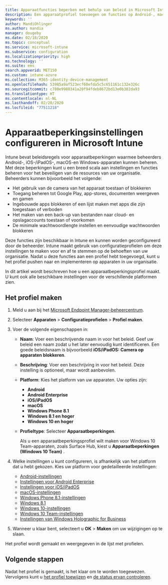 ```yaml
---
title: Apparaatfuncties beperken met behulp van beleid in Microsoft Intune - Azure | Microsoft Docs
description: Een apparaatprofiel toevoegen om functies op Android-, macOS-, iOS-, iPadOS-, Windows Phone- en Windows 10-apparaten in Microsoft Intune te beperken
keywords: ''
author: MandiOhlinger
ms.author: mandia
manager: dougeby
ms.date: 02/18/2020
ms.topic: conceptual
ms.service: microsoft-intune
ms.subservice: configuration
ms.localizationpriority: high
ms.technology: ''
ms.suite: ems
search.appverid: MET150
ms.custom: intune-azure
ms.collection: M365-identity-device-management
ms.openlocfilehash: 53985a9af523ecf60efda5c5c651161c132e326c
ms.sourcegitcommit: c780e9988341a20f94fdeb8672bd13e0b302da93
ms.translationtype: HT
ms.contentlocale: nl-NL
ms.lasthandoff: 02/20/2020
ms.locfileid: "77511218"
---
```

# <a name="configure-device-restriction-settings-in-microsoft-intune"></a>Apparaatbeperkingsinstellingen configureren in Microsoft Intune



Intune bevat beleidsregels voor apparaatbeperkingen waarmee beheerders Android-, iOS-/iPadOS-, macOS-en Windows-apparaten kunnen beheren. Met deze beperkingen kunt u een breed scala aan instellingen en functies beheren voor het beveiligen van de resources van uw organisatie. Beheerders kunnen bijvoorbeeld het volgende:

- Het gebruik van de camera van het apparaat toestaan of blokkeren
- Toegang beheren tot Google Play, app-stores, documenten weergeven en gamen
- Ingebouwde apps blokkeren of een lijst maken met apps die zijn toegestaan of verboden
- Het maken van een back-up van bestanden naar cloud- en opslagaccounts toestaan of voorkomen
- De minimale wachtwoordlengte instellen en eenvoudige wachtwoorden blokkeren

Deze functies zijn beschikbaar in Intune en kunnen worden geconfigureerd door de beheerder. Intune maakt gebruik van configuratieprofielen om deze instellingen te maken voor en af te stemmen op de behoeften van uw organisatie. Nadat u deze functies aan een profiel hebt toegevoegd, kunt u het profiel pushen naar en implementeren op apparaten in uw organisatie.

In dit artikel wordt beschreven hoe u een apparaatbeperkingsprofiel maakt. U kunt ook alle beschikbare instellingen voor de verschillende platformen zien.

## <a name="create-the-profile"></a>Het profiel maken

1. Meld u aan bij het [Microsoft Endpoint Manager-beheercentrum](https://go.microsoft.com/fwlink/?linkid=2109431).
2. Selecteer **Apparaten** > **Configuratieprofielen** > **Profiel maken**.
3. Voer de volgende eigenschappen in:

    - **Naam**: Voer een beschrijvende naam in voor het beleid. Geef uw beleid een naam zodat u het later eenvoudig kunt identificeren. Een goede beleidsnaam is bijvoorbeeld **iOS/iPadOS: Camera op apparaten blokkeren**.
    - **Beschrijving**: Voer een beschrijving in voor het beleid. Deze instelling is optioneel, maar wordt aanbevolen.
    - **Platform**: Kies het platform van uw apparaten. Uw opties zijn:  

        - **Android**
        - **Android Enterprise**
        - **iOS/iPadOS**
        - **macOS**
        - **Windows Phone 8.1**
        - **Windows 8.1 en hoger**
        - **Windows 10 en hoger**

    - **Profieltype**: Selecteer **Apparaatbeperkingen**.

        Als u een apparaatbeperkingsprofiel wilt maken voor Windows 10 Team-apparaten, zoals Surface Hub, kiest u **Apparaatbeperkingen (Windows 10 Team)** .

4. Welke instellingen u kunt configureren, is afhankelijk van het platform dat u hebt gekozen. Kies uw platform voor gedetailleerde instellingen:

    - [Android-instellingen](../device-restrictions-android.md)
    - [Instellingen voor Android Enterprise](../device-restrictions-android-for-work.md)
    - [Instellingen voor iOS/iPadOS](device-restrictions-ios.md)
    - [macOS-instellingen](device-restrictions-macos.md)
    - [Windows Phone 8.1-instellingen](device-restrictions-windows-phone-8-1.md)
    - [Windows 8.1](device-restrictions-windows-8-1.md)
    - [Windows 10-instellingen](device-restrictions-windows-10.md)
    - [Windows 10 Team-instellingen](device-restrictions-windows-10-teams.md)
    - [Instellingen van Windows Holographic for Business](device-restrictions-windows-holographic.md)

5. Wanneer u klaar bent, selecteert u **OK** > **Maken** om uw wijzigingen op te slaan.

Het profiel wordt gemaakt en weergegeven in de lijst met profielen.

## <a name="next-steps"></a>Volgende stappen

Nadat het profiel is gemaakt, is het klaar om te worden toegewezen. Vervolgens kunt u [het profiel toewijzen](../device-profile-assign.md) en [de status ervan controleren](../device-profile-monitor.md).

<!--  Removing image as part of design review; retaining source until we known the disposition.

## Example of device restriction settings

In this high-level example, you'll create a device restriction policy that blocks the use of the built-in camera app on Android devices.

![How to disable the camera on Android devices](./media/device-restrictions-configure/disable-android-camera.png)

-->
